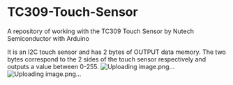 # TC309-Touch-Sensor
A repository of working with the TC309 Touch Sensor by Nutech Semiconductor with Arduino

It is an I2C touch sensor and has 2 bytes of OUTPUT data memory. 
The two bytes correspond to the 2 sides of the touch sensor respectively
and outputs a value between 0-255.
![Uploading image.png…]()
![Uploading image.png…]()

